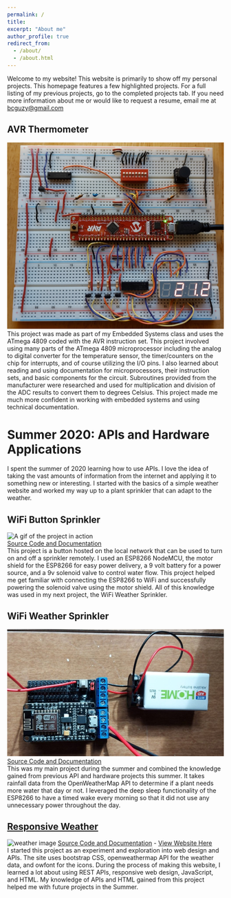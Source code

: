 ```yaml
---
permalink: /
title: 
excerpt: "About me"
author_profile: true
redirect_from: 
  - /about/
  - /about.html
---
```


Welcome to my website! This website is primarily to show off my personal projects. This homepage features a few highlighted projects. For a full listing of my previous projects, go to the completed projects tab. If you need more information about me or would like to request a resume, email me at [bcguzy@gmail.com](mailto:bcguzy@gmail.com)
## AVR Thermometer
![A picture of the 4809 Thermometer](https://github.com/bcguzy/bcguzy.github.io/blob/master/images/4809_thermometer.jpg?raw=true)    
This project was made as part of my Embedded Systems class and uses the ATmega 4809 coded with the AVR instruction set. This project involved using many parts of the ATmega 4809 microprocessor including the analog to digital converter for the temperature sensor, the timer/counters on the chip for interrupts, and of course utilizing the I/O pins. I also learned about reading and using documentation for microprocessors, their instruction sets, and basic components for the circuit. Subroutines provided from the manufacturer were researched and used for multiplication and division of the ADC results to convert them to degrees Celsius. This project made me much more confident in working with embedded systems and using technical documentation.

# Summer 2020: APIs and Hardware Applications
I spent the summer of 2020 learning how to use APIs. I love the idea of taking the vast amounts of information from the internet and applying it to something new or interesting. I started with the basics of a simple weather website and worked my way up to a plant sprinkler that can adapt to the weather.
## WiFi Button Sprinkler
![A gif of the project in action](https://github.com/bcguzy/WebButton_Sprinkler/raw/master/media/ezgif-7-719b561e50d5.gif)  
[Source Code and Documentation](https://github.com/bcguzy/WebButton_Sprinkler)  
This project is a button hosted on the local network that can be used to turn on and off a sprinkler remotely. I used an ESP8266 NodeMCU, the motor shield for the ESP8266 for easy power delivery, a 9 volt battery for a power source, and a 9v solenoid valve to control water flow. This project helped me get familiar with connecting the ESP8266 to WiFi and successfully powering the solenoid valve using the motor shield. All of this knowledge was used in my next project, the WiFi Weather Sprinkler.
## WiFi Weather Sprinkler  
![a picture of the project's board](https://github.com/bcguzy/Weather_Sprinkler/blob/master/photos/wiring.jpg?raw=true)  
[Source Code and Documentation](https://github.com/bcguzy/Weather_Sprinkler)  
This was my main project during the summer and combined the knowledge gained from previous API and hardware projects this summer. It takes rainfall data from the OpenWeatherMap API to determine if a plant needs more water that day or not. I leveraged the deep sleep functionality of the ESP8266 to have a timed wake every morning so that it did not use any unnecessary power throughout the day.  
## [Responsive Weather](https://bcguzy.github.io/Brandons-Responsive-Weather/)
![weather image](https://bcguzy.github.io/images/weatherExample.PNG)
[Source Code and Documentation](https://github.com/bcguzy/Brandons-Responsive-Weather) - [View Website Here](https://bcguzy.github.io/Brandons-Responsive-Weather/)  
I started this project as an experiment and exploration into web design and APIs. The site uses bootstrap CSS, openweathermap API for the weather data, and owfont for the icons. During the process of making this website, I learned a lot about using REST APIs, responsive web design, JavaScript, and HTML. My knowledge of APIs and HTML gained from this project helped me with future projects in the Summer.



